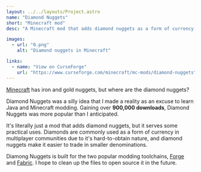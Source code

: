 ```yaml
---
layout: ../../layouts/Project.astro
name: "Diamond Nuggets"
short: "Minecraft mod"
desc: "A Minecraft mod that adds diamond nuggets as a form of currency for multiplayer communities. Because why not?"

images:
  - url: "0.png"
    alt: "Diamond nuggets in Minecraft"

links:
  - name: "View on CurseForge"
    url: "https://www.curseforge.com/minecraft/mc-mods/diamond-nuggets"
---
```


[Minecraft](https://minecraft.net) has iron and gold nuggets, but where are the diamond nuggets?

Diamond Nuggets was a silly idea that I made a reality as an excuse to learn Java and Minecraft modding. Gaining over **900,000 downloads**, Diamond Nuggets was more popular than I anticipated.

It's literally just a mod that adds diamond nuggets, but it serves some practical uses. Diamonds are commonly used as a form of currency in multiplayer communities due to it's hard-to-obtain nature, and diamond nuggets make it easier to trade in smaller denominations.

Diamong Nuggets is built for the two popular modding toolchains, [Forge](https://minecraftforge.net/) and [Fabric](https://fabricmc.net/). I hope to clean up the files to open source it in the future.

